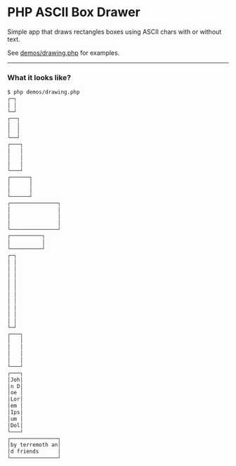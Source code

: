 # PHP ASCII Box Drawer
Simple app that draws rectangles boxes using ASCII chars with or without text.  

See [demos/drawing.php](demos/drawing.php) for examples.

---
### What it looks like?
```sh
$ php demos/drawing.php
┌─┐
│ │
└─┘
┌──┐
│  │
│  │
└──┘
┌───┐
│   │
│   │
│   │
└───┘
┌──────┐
│      │
│      │
└──────┘
┌───────────────┐
│               │
│               │
│               │
└───────────────┘
┌──────────┐
│          │
└──────────┘
┌─┐
│ │
│ │
│ │
│ │
│ │
│ │
│ │
│ │
│ │
│ │
└─┘
┌───┐
│   │
│   │
│   │
│   │
└───┘
┌───┐
│Joh│
│n D│
│oe │
│Lor│
│em │
│Ips│
│um │
│Dol│
└───┘
┌───────────────┐
│by terremoth an│
│d friends      │
└───────────────┘
```